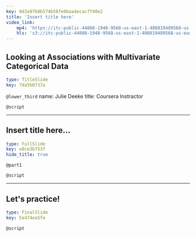 ```yaml
---
key: 0d3a97b8b574b58fe0baa4ecacff40e2
title: 'Insert title here'
video_link:
    mp4: 'https://itc-public-44088-1948-9568-us-east-1-408819489568-us-east-1.s3.amazonaws.com/input/C1W3P1_Looking_at_Associations_with_Multivariate_Categorical_Data-converted.mp4'
    hls: 's3://itc-public-44088-1948-9568-us-east-1-408819489568-us-east-1/output/hls/C1W3P1LookingatAssociationswithMultivariateCategoricalDataconverted.m3u8'
---
```


## Looking at Associations with Multivariate Categorical Data

```yaml
type: TitleSlide
key: 7da5b0737a
```

`@lower_third`
name: Julie Deeke
title: Coursera Instractor

`@script`


---

## Insert title here...

```yaml
type: FullSlide
key: e0ce3b753f
hide_title: true
```

`@part1`


`@script`


---

## Let's practice!

```yaml
type: FinalSlide
key: 5e474ea5fe
```

`@script`
